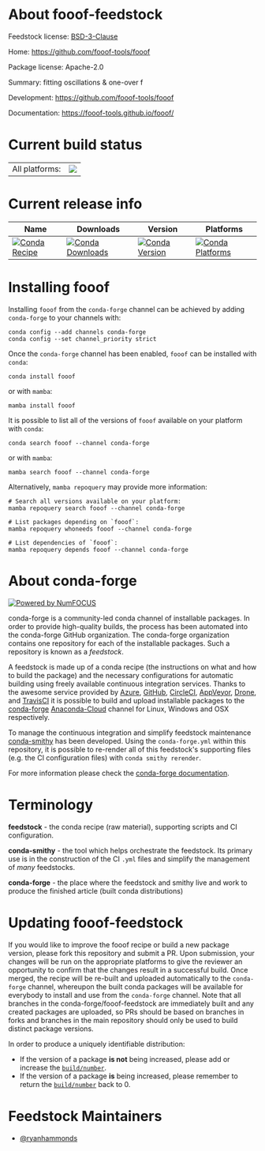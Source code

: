 About fooof-feedstock
=====================

Feedstock license: [BSD-3-Clause](https://github.com/conda-forge/fooof-feedstock/blob/main/LICENSE.txt)

Home: https://github.com/fooof-tools/fooof

Package license: Apache-2.0

Summary: fitting oscillations & one-over f

Development: https://github.com/fooof-tools/fooof

Documentation: https://fooof-tools.github.io/fooof/

Current build status
====================


<table><tr><td>All platforms:</td>
    <td>
      <a href="https://dev.azure.com/conda-forge/feedstock-builds/_build/latest?definitionId=10252&branchName=main">
        <img src="https://dev.azure.com/conda-forge/feedstock-builds/_apis/build/status/fooof-feedstock?branchName=main">
      </a>
    </td>
  </tr>
</table>

Current release info
====================

| Name | Downloads | Version | Platforms |
| --- | --- | --- | --- |
| [![Conda Recipe](https://img.shields.io/badge/recipe-fooof-green.svg)](https://anaconda.org/conda-forge/fooof) | [![Conda Downloads](https://img.shields.io/conda/dn/conda-forge/fooof.svg)](https://anaconda.org/conda-forge/fooof) | [![Conda Version](https://img.shields.io/conda/vn/conda-forge/fooof.svg)](https://anaconda.org/conda-forge/fooof) | [![Conda Platforms](https://img.shields.io/conda/pn/conda-forge/fooof.svg)](https://anaconda.org/conda-forge/fooof) |

Installing fooof
================

Installing `fooof` from the `conda-forge` channel can be achieved by adding `conda-forge` to your channels with:

```
conda config --add channels conda-forge
conda config --set channel_priority strict
```

Once the `conda-forge` channel has been enabled, `fooof` can be installed with `conda`:

```
conda install fooof
```

or with `mamba`:

```
mamba install fooof
```

It is possible to list all of the versions of `fooof` available on your platform with `conda`:

```
conda search fooof --channel conda-forge
```

or with `mamba`:

```
mamba search fooof --channel conda-forge
```

Alternatively, `mamba repoquery` may provide more information:

```
# Search all versions available on your platform:
mamba repoquery search fooof --channel conda-forge

# List packages depending on `fooof`:
mamba repoquery whoneeds fooof --channel conda-forge

# List dependencies of `fooof`:
mamba repoquery depends fooof --channel conda-forge
```


About conda-forge
=================

[![Powered by
NumFOCUS](https://img.shields.io/badge/powered%20by-NumFOCUS-orange.svg?style=flat&colorA=E1523D&colorB=007D8A)](https://numfocus.org)

conda-forge is a community-led conda channel of installable packages.
In order to provide high-quality builds, the process has been automated into the
conda-forge GitHub organization. The conda-forge organization contains one repository
for each of the installable packages. Such a repository is known as a *feedstock*.

A feedstock is made up of a conda recipe (the instructions on what and how to build
the package) and the necessary configurations for automatic building using freely
available continuous integration services. Thanks to the awesome service provided by
[Azure](https://azure.microsoft.com/en-us/services/devops/), [GitHub](https://github.com/),
[CircleCI](https://circleci.com/), [AppVeyor](https://www.appveyor.com/),
[Drone](https://cloud.drone.io/welcome), and [TravisCI](https://travis-ci.com/)
it is possible to build and upload installable packages to the
[conda-forge](https://anaconda.org/conda-forge) [Anaconda-Cloud](https://anaconda.org/)
channel for Linux, Windows and OSX respectively.

To manage the continuous integration and simplify feedstock maintenance
[conda-smithy](https://github.com/conda-forge/conda-smithy) has been developed.
Using the ``conda-forge.yml`` within this repository, it is possible to re-render all of
this feedstock's supporting files (e.g. the CI configuration files) with ``conda smithy rerender``.

For more information please check the [conda-forge documentation](https://conda-forge.org/docs/).

Terminology
===========

**feedstock** - the conda recipe (raw material), supporting scripts and CI configuration.

**conda-smithy** - the tool which helps orchestrate the feedstock.
                   Its primary use is in the construction of the CI ``.yml`` files
                   and simplify the management of *many* feedstocks.

**conda-forge** - the place where the feedstock and smithy live and work to
                  produce the finished article (built conda distributions)


Updating fooof-feedstock
========================

If you would like to improve the fooof recipe or build a new
package version, please fork this repository and submit a PR. Upon submission,
your changes will be run on the appropriate platforms to give the reviewer an
opportunity to confirm that the changes result in a successful build. Once
merged, the recipe will be re-built and uploaded automatically to the
`conda-forge` channel, whereupon the built conda packages will be available for
everybody to install and use from the `conda-forge` channel.
Note that all branches in the conda-forge/fooof-feedstock are
immediately built and any created packages are uploaded, so PRs should be based
on branches in forks and branches in the main repository should only be used to
build distinct package versions.

In order to produce a uniquely identifiable distribution:
 * If the version of a package **is not** being increased, please add or increase
   the [``build/number``](https://docs.conda.io/projects/conda-build/en/latest/resources/define-metadata.html#build-number-and-string).
 * If the version of a package **is** being increased, please remember to return
   the [``build/number``](https://docs.conda.io/projects/conda-build/en/latest/resources/define-metadata.html#build-number-and-string)
   back to 0.

Feedstock Maintainers
=====================

* [@ryanhammonds](https://github.com/ryanhammonds/)

